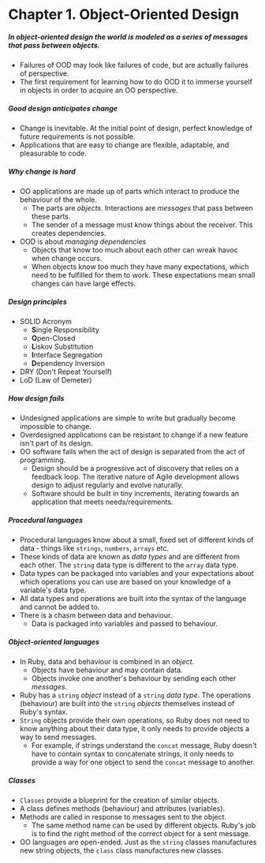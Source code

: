 # Chapter 1. Object-Oriented Design

##### In object-oriented design the world is modeled as a series of messages that pass between objects.
* Failures of OOD may look like failures of code, but are actually failures of perspective.
* The first requirement for learning how to do OOD it to immerse yourself in objects in order to acquire an OO perspective.

##### Good design anticipates change
* Change is inevitable. At the initial point of design, perfect knowledge of future requirements is not possible.
* Applications that are easy to change are flexible, adaptable, and pleasurable to code.

##### Why change is hard
* OO applications are made up of parts which interact to produce the behaviour of the whole.
  * The parts are *objects*. Interactions are *messages* that pass between these parts.
  * The sender of a message must know things about the receiver. This creates dependencies.
* OOD is about *managing dependencies*
  * Objects that know too much about each other can wreak havoc when change occurs.
  * When objects know too much they have many expectations, which need to be fulfilled for them to work. These expectations mean small changes can have large effects.
  
##### Design principles
* SOLID Acronym
  * **S**ingle Responsibility
  * **O**pen-Closed
  * **L**iskov Substitution
  * **I**nterface Segregation
  * **D**ependency Inversion
* DRY (Don't Repeat Yourself)
* LoD (Law of Demeter)

##### How design fails
* Undesigned applications are simple to write but gradually become impossible to change.
* Overdesigned applications can be resistant to change if a new feature isn't part of its design.
* OO software fails when the act of design is separated from the act of programming.
  * Design should be a progressive act of discovery that relies on a feedback loop. The iterative nature of Agile development allows design to adjust regularly and evolve naturally.
  * Software should be built in tiny increments, iterating towards an application that meets needs/requirements.

##### Procedural languages
* Procedural languages know about a small, fixed set of different kinds of data - things like `strings`, `numbers`, `arrays` etc. 
* These kinds of data are known as *data types* and are different from each other. The `string` data type is different to the `array` data type.
* Data types can be packaged into variables and your expectations about which operations you can use are based on your knowledge of a variable's data type.
* All data types and operations are built into the syntax of the language and cannot be added to.
* There is a chasm between data and behaviour.
  * Data is packaged into variables and passed to behaviour.

##### Object-oriented languages
* In Ruby, data and behaviour is combined in an *object*.
  * Objects have behaviour and may contain data.
  * Objects invoke one another's behaviour by sending each other *messages*.
* Ruby has a `string` *object* instead of a `string` *data type*. The operations (behaviour) are built into the `string` *objects* themselves instead of Ruby's syntax.
* `String` objects provide their own operations, so Ruby does not need to know anything about their data type, it only needs to provide objects a way to send messages.
  * For example, if strings understand the `concat` message, Ruby doesn't have to contain syntax to concatenate strings, it only needs to provide a way for one object to send the `concat` message to another.

##### Classes
* `Classes` provide a blueprint for the creation of similar objects.
* A class defines methods (behaviour) and attributes (variables).
* Methods are called in response to messages sent to the object.
  * The same method name can be used by different objects. Ruby's job is to find the right method of the correct object for a sent message.
* OO languages are open-ended. Just as the `string` classes manufactures new string objects, the `class` class manufactures new classes.
